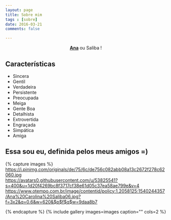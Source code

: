 ```yaml
---
layout: page
title: Sobre mim
tags : [sobre]
date: 2016-03-21
comments: false

---
```


<center><a href="https://anasaliba.github.io"><b>Ana</b></a>  ou  Saliba !</center>

## Características
* Sincera             
* Gentil
* Verdadeira        
* Persistente
* Preocupada          
* Meiga
* Gente Boa           
* Detalhista
* Extrovertida       
* Engraçada 
* Simpática          
* Amiga 

## Essa sou eu, definida pelos meus amigos  =)

{% capture images %}
    https://i.pinimg.com/originals/de/75/6c/de756c082abb08a13c2672f278c62060.jpg    
    https://avatars0.githubusercontent.com/u/53825541?s=400&u=1d20f4269bc8f3717cf38e61d05c37ea58ae799e&v=4
    https://www.otempo.com.br/image/contentid/policy:1.2058125:1540244357/Ana%20Carolina%20Saliba06.jpg?f=3x2&q=0.6&w=620&$p$f$q$w=9daa8b7 
   
    
    
    
{% endcapture %}
{% include gallery images=images caption="" cols=2 %}

